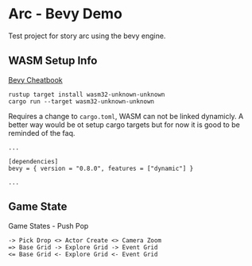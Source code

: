 # Arc - Bevy Demo

Test project for story arc using the bevy engine.

## WASM Setup Info

[Bevy Cheatbook](https://bevy-cheatbook.github.io/platforms/wasm.html)

~~~
rustup target install wasm32-unknown-unknown
cargo run --target wasm32-unknown-unknown
~~~

Requires a change to `cargo.toml`, WASM can not be linked dynamicly. A better way would be ot setup cargo targets but for now it is good to be reminded of the faq.
~~~
...

[dependencies]
bevy = { version = "0.8.0", features = ["dynamic"] }

...
~~~

## Game State

Game States - Push Pop
~~~
-> Pick Drop <> Actor Create <> Camera Zoom
=> Base Grid -> Explore Grid -> Event Grid
<= Base Grid <- Explore Grid <- Event Grid
~~~